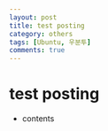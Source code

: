```yaml
---
layout: post
title: test posting
category: others
tags: [Ubuntu, 우분투]
comments: true
---
```


# test posting
- contents
